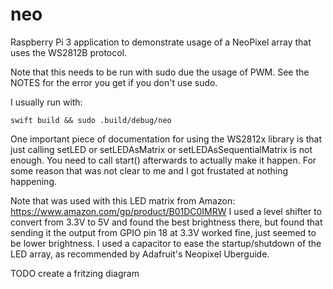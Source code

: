 # neo
Raspberry Pi 3 application to demonstrate usage of a NeoPixel array that uses the WS2812B protocol.

Note that this needs to be run with sudo due the usage of PWM. See the NOTES for the error you get if you don't use sudo.

I usually run with:
```
swift build && sudo .build/debug/neo
```

One important piece of documentation for using the WS2812x library is that just calling setLED or setLEDAsMatrix or setLEDAsSequentialMatrix is not enough. You need to call start() afterwards to actually make it happen. For some reason that was not clear to me and I got frustated at nothing happening.

Note that was used with this LED matrix from Amazon: https://www.amazon.com/gp/product/B01DC0IMRW
I used a level shifter to convert from 3.3V to 5V and found the best brightness there, but found that sending it the output from GPIO pin 18 at 3.3V worked fine, just seemed to be lower brightness.
I used a capacitor to ease the startup/shutdown of the LED array, as recommended by Adafruit's Neopixel Uberguide.

TODO create a fritzing diagram
